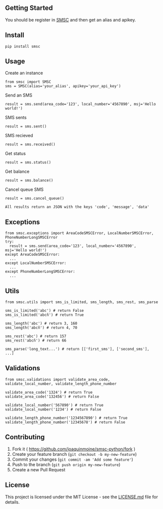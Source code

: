 ## Getting Started
You should be register in [SMSC](https://www.smsc.com.ar/usuario/iniciar/) and then get an alias and apikey. 

## Install
```
pip install smsc
```

## Usage
Create an instance
```
from smsc import SMSC
sms = SMSC(alias='your_alias', apikey='your_api_key')
```

Send an SMS
```
result = sms.send(area_code='123', local_number='4567890', msj='Hello world!')
```

SMS sents
```
result = sms.sent()
```

SMS recieved
```
result = sms.received()
```

Get status
```
result = sms.status()
```

Get balance
```
result = sms.balance()
```

Cancel queue SMS
```
result = sms.cancel_queue()
```

`All results return an JSON with the keys 'code', 'message', 'data'`

## Exceptions
``` 
from smsc.exceptions import AreaCodeSMSCError, LocalNumberSMSCError, PhoneNumberLongSMSCError
try:
  result = sms.send(area_code='123', local_number='4567890', msj='Hello world!')
except AreaCodeSMSCError:
  ...
except LocalNumberSMSCError:
  ...
except PhoneNumberLongSMSCError:
  ...
```

## Utils
``` 
from smsc.utils import sms_is_limited, sms_length, sms_rest, sms_parse

sms_is_limited('abc') # return False
sms_is_limited('abcñ') # return True

sms_length('abc') # return 3, 160
sms_length('abcñ') # return 4, 70

sms_rest('abc') # return 157
sms_rest('abcñ') # return 66

sms_parse('long_text...') # return [['first_sms'], ['second_sms'], ...]
```

## Validations
```
from smsc.validations import validate_area_code, validate_local_number, validate_length_phone_number

validate_area_code('1324') # return True
validate_area_code('132456') # return False

validate_local_number('567890') # return True
validate_local_number('1234') # return False

validate_length_phone_number('1234567890') # return True
validate_length_phone_number('12345678') # return False
```

## Contributing
1. Fork it ( https://github.com/joaquinmoine/smsc-python/fork )
2. Create your feature branch (`git checkout -b my-new-feature`)
3. Commit your changes (`git commit -am 'Add some feature'`)
4. Push to the branch (`git push origin my-new-feature`)
5. Create a new Pull Request

## License
This project is licensed under the MIT License - see the [LICENSE.md](LICENSE.md) file for details.
